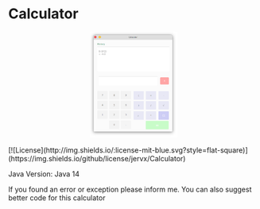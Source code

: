 # Calculator
<p align="center">
  <img src="https://raw.githubusercontent.com/Jervx/Calculator/master/Calculator.png" width="35%">
</p>
[![License](http://img.shields.io/:license-mit-blue.svg?style=flat-square)](https://img.shields.io/github/license/jervx/Calculator)
<p> Java Version: Java 14 </p>
<p> If you found an error or exception please inform me. You can also suggest better code for this calculator</p>
